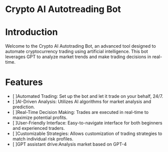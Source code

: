 # Crypto AI Autotreading Bot
#  Introduction
Welcome to the Crypto AI Autotrading Bot, an advanced tool designed to automate cryptocurrency trading using artificial intelligence. This bot leverages GPT to analyze market trends and make trading decisions in real-time.
#  Features

- [ ]Automated Trading: Set up the bot and let it trade on your behalf, 24/7.
- [ ]AI-Driven Analysis: Utilizes AI algorithms for market analysis and prediction.
- [ ]Real-Time Decision Making: Trades are executed in real-time to maximize potential profits.
- [ ]User-Friendly Interface: Easy-to-navigate interface for both beginners and experienced traders.
- [ ]Customizable Strategies: Allows customization of trading strategies to match individual risk profiles.
- [ ]GPT assistant drive:Analysis market based on GPT-4
